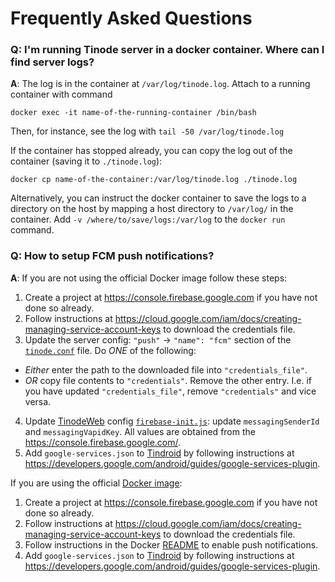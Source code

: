 # Frequently Asked Questions


### Q: I'm running Tinode server in a docker container. Where can I find server logs?<br/>
**A**: The log is in the container at `/var/log/tinode.log`. Attach to a running container with command
```
docker exec -it name-of-the-running-container /bin/bash
```
Then, for instance, see the log with `tail -50 /var/log/tinode.log`

If the container has stopped already, you can copy the log out of the container (saving it to `./tinode.log`):
```
docker cp name-of-the-container:/var/log/tinode.log ./tinode.log
```

Alternatively, you can instruct the docker container to save the logs to a directory on the host by mapping a host directory to `/var/log/` in the container. Add `-v /where/to/save/logs:/var/log` to the `docker run` command.

### Q: How to setup FCM push notifications?<br/>
**A**: If you are not using the official Docker image follow these steps:
1. Create a project at https://console.firebase.google.com if you have not done so already.
2. Follow instructions at https://cloud.google.com/iam/docs/creating-managing-service-account-keys to download the credentials file.
3. Update the server config: `"push"` -> `"name": "fcm"` section of the [`tinode.conf`](https://github.com/tinode/chat/blob/master/server/tinode.conf#L222) file. Do _ONE_ of the following:
  * _Either_ enter the path to the downloaded file into `"credentials_file"`.
  * _OR_ copy file contents to `"credentials"`.
    Remove the other entry. I.e. if you have updated `"credentials_file"`, remove `"credentials"` and vice versa.
4. Update [TinodeWeb](/tinode/webapp/) config [`firebase-init.js`](https://github.com/tinode/webapp/blob/master/firebase-init.js): update `messagingSenderId` and `messagingVapidKey`. All values are obtained from the https://console.firebase.google.com/.
5. Add `google-services.json` to [Tindroid](/tinode/tindroid/) by following instructions at https://developers.google.com/android/guides/google-services-plugin.

If you are using the official [Docker image](https://hub.docker.com/u/tinode):
1. Create a project at https://console.firebase.google.com if you have not done so already.
2. Follow instructions at https://cloud.google.com/iam/docs/creating-managing-service-account-keys to download the credentials file.
3. Follow instructions in the Docker [README](https://github.com/tinode/chat/tree/master/docker#enable-push-notifications) to enable push notifications.
4. Add `google-services.json` to [Tindroid](/tinode/tindroid/) by following instructions at https://developers.google.com/android/guides/google-services-plugin.
